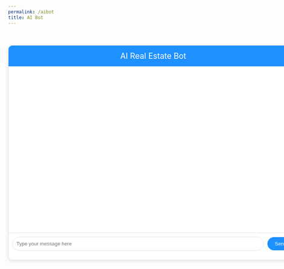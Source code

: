 ```yaml
---
permalink: /aibot
title: AI Bot
---
```


<html lang="en">
<head>
    <meta charset="UTF-8">
    <meta http-equiv="X-UA-Compatible" content="IE=edge">
    <meta name="viewport" content="width=device-width, initial-scale=1.0">
    <title>AI Real Estate Bot</title>
    <style>
        .chatbot-container {
            width: 80vw; /* Set width to 80% of the viewport width */
            margin: 50px auto;
            background-color: #fff;
            border: 1px solid #e1e1e1;
            border-radius: 10px;
            box-shadow: 0 3px 10px rgba(0, 0, 0, 0.1);
        }
        #header {
            background-color: dodgerblue;
            color: #ffffff;
            padding: 15px;
            border-radius: 10px 10px 0 0;
            text-align: center;
            font-size: 1.5em;
        }
        #conversation {
            height: 400px;
            overflow-y: auto;
            padding: 20px;
            border-bottom: 1px solid #e1e1e1;
        }
        .chatbot-message {
            margin-bottom: 20px;
            animation: fadeIn 0.3s linear;
        }
        .chatbot-text {
            background-color: #f1f1f1;
            color: #222;
            padding: 10px 15px;
            border-radius: 20px;
            display: inline-block;
            max-width: 80%;
        }
        #input-form {
            display: flex;
            align-items: center;
            padding: 10px;
        }
        #input-field {
            flex: 1;
            padding: 10px;
            border-radius: 20px;
            border: 1px solid #e1e1e1;
            outline: none;
        }
        #submit-button {
            background-color: dodgerblue;
            color: #ffffff;
            border: none;
            padding: 10px 20px;
            margin-left: 10px;
            border-radius: 20px;
            cursor: pointer;
            transition: background-color 0.3s;
        }
        #submit-button:hover {
            background-color: #45a049;
        }
        @keyframes fadeIn {
            from {opacity: 0;}
            to {opacity: 1;}
        }
        .user-message {
            text-align: right; /* Align user's message to the right */
        }
        .user-text {
            background-color: dodgerblue; /* Set background color to dodgerblue */
            color: #fff; /* Set text color to white */
            border-radius: 20px;
            padding: 10px 15px;
            display: inline-block;
            max-width: 80%;
        }
    </style>
</head>
<body>
    <div class="chatbot-container">
        <div id="header">AI Real Estate Bot</div>
        <div id="conversation">
            <!-- Chat messages will appear here -->
        </div>
        <form id="input-form">
            <input id="input-field" type="text" placeholder="Type your message here">
            <button id="submit-button" type="submit">Send</button>
        </form>
    </div>
<script>
    // Function to get the JWT token from cookies
    function getJwtToken() {
        return document.cookie.split(';').find(cookie => cookie.trim().startsWith('jwt='));
    }
    // Function to redirect to the login page if the JWT token does not exist
    function redirectToLogin() {
        window.location.href = "{{site.baseurl}}/login"; // Adjust the login page URL as needed
    }
    // Check for the existence of the JWT token when the page loads
    window.addEventListener('load', function() {
        const jwtToken = getJwtToken();
        // If the JWT token does not exist, redirect to the login page
        if (!jwtToken) {
            redirectToLogin();
        }
    });
    // Your existing JavaScript code for fetching and rendering houses data
    document.addEventListener('DOMContentLoaded', () => {
        // Your existing JavaScript code for fetching and rendering houses data
    });
    document.addEventListener("DOMContentLoaded", function () {
        const conversation = document.getElementById("conversation");
        const inputField = document.getElementById("input-field");
        const submitButton = document.getElementById("submit-button");
        submitButton.addEventListener("click", function (e) {
            e.preventDefault();
            const userQuestion = inputField.value.trim();
            if (!userQuestion) return; // Don't send empty questions
            const accessCode = prompt("Please enter your access code:");
            if (!accessCode) return; // Don't proceed without access code
            // Display the user's prompt in a different style and position
            const userMessage = document.createElement("div");
            userMessage.classList.add("user-message"); // New class for user messages
            const userText = document.createElement("div");
            userText.classList.add("user-text"); // New class for user text
            userText.textContent = userQuestion;
            userMessage.appendChild(userText);
            conversation.appendChild(userMessage);
            // Send the user's question to the API
            fetch(`http://127.0.0.1:8181/api/house/openai?question=${encodeURIComponent(userQuestion)}&code=${accessCode}`, {method: 'GET', mode: 'cors'}).then((response) => response.json()).then((data) => {
                    // Display the chatbot's response
                    const chatbotMessage = document.createElement("div");
                    chatbotMessage.classList.add("chatbot-message");
                    const chatbotText = document.createElement("div");
                    chatbotText.classList.add("chatbot-text");
                    chatbotText.textContent = data;
                    chatbotMessage.appendChild(chatbotText);
                    conversation.appendChild(chatbotMessage);
                    conversation.scrollTop = conversation.scrollHeight;
                    inputField.value = "";
                    inputField.focus();
                })
                .catch((error) => {
                    console.error("Error fetching data from the API:", error);
                });
        });
    });
</script>
</body>
</html>
